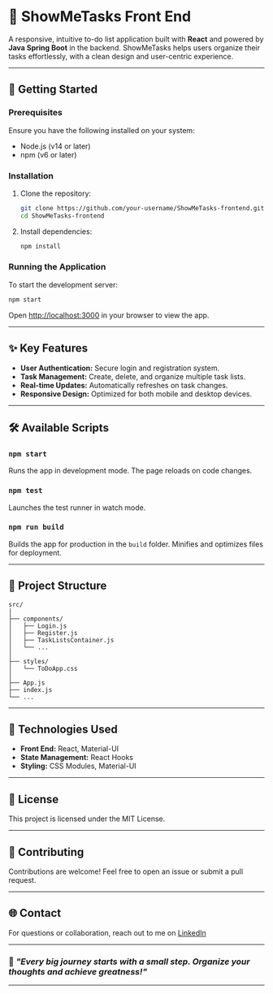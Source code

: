 # 🌟 ShowMeTasks Front End

A responsive, intuitive to-do list application built with **React** and powered by **Java Spring Boot** in the backend. ShowMeTasks helps users organize their tasks effortlessly, with a clean design and user-centric experience.

---

## 🚀 **Getting Started**

### Prerequisites
Ensure you have the following installed on your system:
- Node.js (v14 or later)
- npm (v6 or later)

### Installation
1. Clone the repository:
   ```bash
   git clone https://github.com/your-username/ShowMeTasks-frontend.git
   cd ShowMeTasks-frontend
   ```
2. Install dependencies:
   ```bash
   npm install
   ```

### Running the Application
To start the development server:
```bash
npm start
```
Open [http://localhost:3000](http://localhost:3000) in your browser to view the app.

---

## ✨ **Key Features**
- **User Authentication:** Secure login and registration system.
- **Task Management:** Create, delete, and organize multiple task lists.
- **Real-time Updates:** Automatically refreshes on task changes.
- **Responsive Design:** Optimized for both mobile and desktop devices.

---

## 🛠 **Available Scripts**

### `npm start`
Runs the app in development mode. The page reloads on code changes.

### `npm test`
Launches the test runner in watch mode.

### `npm run build`
Builds the app for production in the `build` folder. Minifies and optimizes files for deployment.

---

## 📂 **Project Structure**
```
src/
│
├── components/
│   ├── Login.js
│   ├── Register.js
│   ├── TaskListsContainer.js
│   └── ...
│
├── styles/
│   └── ToDoApp.css
│
├── App.js
├── index.js
└── ...
```

---

## 🧩 **Technologies Used**
- **Front End:** React, Material-UI
- **State Management:** React Hooks
- **Styling:** CSS Modules, Material-UI

---

## 📜 **License**
This project is licensed under the MIT License.

---

## 🤝 **Contributing**
Contributions are welcome! Feel free to open an issue or submit a pull request.

---

## 🌐 **Contact**
For questions or collaboration, reach out to me on [LinkedIn](https://www.linkedin.com/in/kylemccolgan/)

---

### 🎯 *"Every big journey starts with a small step. Organize your thoughts and achieve greatness!"*

---